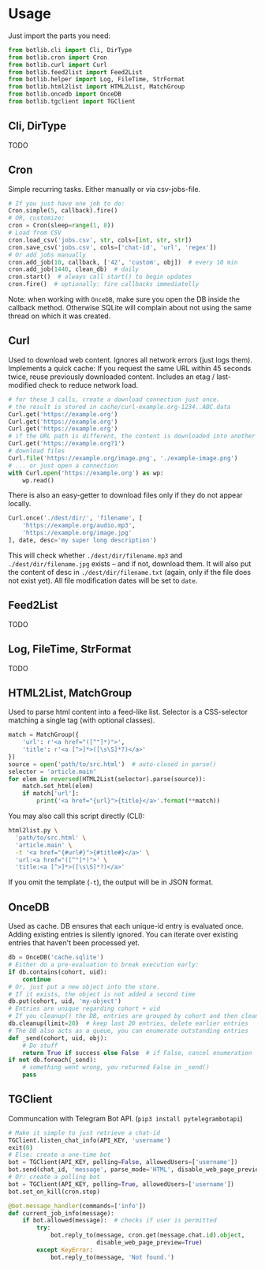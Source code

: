 # Usage

Just import the parts you need:

```py
from botlib.cli import Cli, DirType
from botlib.cron import Cron
from botlib.curl import Curl
from botlib.feed2list import Feed2List
from botlib.helper import Log, FileTime, StrFormat
from botlib.html2list import HTML2List, MatchGroup
from botlib.oncedb import OnceDB
from botlib.tgclient import TGClient
```



## Cli, DirType

TODO



## Cron

Simple recurring tasks. Either manually or via csv-jobs-file.

```py
# If you just have one job to do:
Cron.simple(5, callback).fire()
# OR, customize:
cron = Cron(sleep=range(1, 8))
# Load from CSV
cron.load_csv('jobs.csv', str, cols=[int, str, str])
cron.save_csv('jobs.csv', cols=['chat-id', 'url', 'regex'])
# Or add jobs manually
cron.add_job(10, callback, ['42', 'custom', obj])  # every 10 min
cron.add_job(1440, clean_db)  # daily
cron.start()  # always call start() to begin updates
cron.fire()  # optionally: fire callbacks immediatelly
```

Note: when working with `OnceDB`, make sure you open the DB inside the callback method.
Otherwise SQLite will complain about not using the same thread on which it was created.



## Curl

Used to download web content. Ignores all network errors (just logs them).
Implements a quick cache: If you request the same URL within 45 seconds twice, reuse previously downloaded content.
Includes an etag / last-modified check to reduce network load.

```py
# for these 3 calls, create a download connection just once.
# the result is stored in cache/curl-example.org-1234..ABC.data
Curl.get('https://example.org')
Curl.get('https://example.org')
Curl.get('https://example.org')
# if the URL path is different, the content is downloaded into another file
Curl.get('https://example.org?1')
# download files
Curl.file('https://example.org/image.png', './example-image.png')
# ... or just open a connection
with Curl.open('https://example.org') as wp:
    wp.read()
```

There is also an easy-getter to download files only if they do not appear locally.

```py
Curl.once('./dest/dir/', 'filename', [
    'https://example.org/audio.mp3',
    'https://example.org/image.jpg'
], date, desc='my super long description')
```

This will check whether `./dest/dir/filename.mp3` and `./dest/dir/filename.jpg` exists – and if not, download them.
It will also put the content of desc in `./dest/dir/filename.txt` (again, only if the file does not exist yet).
All file modification dates will be set to `date`.



## Feed2List

TODO



## Log, FileTime, StrFormat

TODO



## HTML2List, MatchGroup

Used to parse html content into a feed-like list.
Selector is a CSS-selector matching a single tag (with optional classes).

```py
match = MatchGroup({
    'url': r'<a href="([^"]*)">',
    'title': r'<a [^>]*>([\s\S]*?)</a>'
})
source = open('path/to/src.html')  # auto-closed in parse()
selector = 'article.main'
for elem in reversed(HTML2List(selector).parse(source)):
    match.set_html(elem)
    if match['url']:
        print('<a href="{url}">{title}</a>'.format(**match))
```

You may also call this script directly (CLI):

```sh
html2list.py \
  'path/to/src.html' \
  'article.main' \
  -t '<a href="{#url#}">{#title#}</a>' \
  'url:<a href="([^"]*)">' \
  'title:<a [^>]*>([\s\S]*?)</a>'
```

If you omit the template (`-t`), the output will be in JSON format.



## OnceDB

Used as cache. DB ensures that each unique-id entry is evaluated once.
Adding existing entries is silently ignored.
You can iterate over existing entries that haven't been processed yet.

```py
db = OnceDB('cache.sqlite')
# Either do a pre-evaluation to break execution early:
if db.contains(cohort, uid):
    continue
# Or, just put a new object into the store.
# If it exists, the object is not added a second time
db.put(cohort, uid, 'my-object')
# Entries are unique regarding cohort + uid
# If you cleanup() the DB, entries are grouped by cohort and then cleaned
db.cleanup(limit=20)  # keep last 20 entries, delete earlier entries
# The DB also acts as a queue, you can enumerate outstanding entries
def _send(cohort, uid, obj):
    # Do stuff
    return True if success else False  # if False, cancel enumeration
if not db.foreach(_send):
    # something went wrong, you returned False in _send()
    pass
```



## TGClient

Communcation with Telegram Bot API. (`pip3 install pytelegrambotapi`)

```py
# Make it simple to just retrieve a chat-id
TGClient.listen_chat_info(API_KEY, 'username')
exit(0)
# Else: create a one-time bot
bot = TGClient(API_KEY, polling=False, allowedUsers=['username'])
bot.send(chat_id, 'message', parse_mode='HTML', disable_web_page_preview=True)
# Or: create a polling bot
bot = TGClient(API_KEY, polling=True, allowedUsers=['username'])
bot.set_on_kill(cron.stop)

@bot.message_handler(commands=['info'])
def current_job_info(message):
    if bot.allowed(message):  # checks if user is permitted
        try:
            bot.reply_to(message, cron.get(message.chat.id).object,
                         disable_web_page_preview=True)
        except KeyError:
            bot.reply_to(message, 'Not found.')
```
